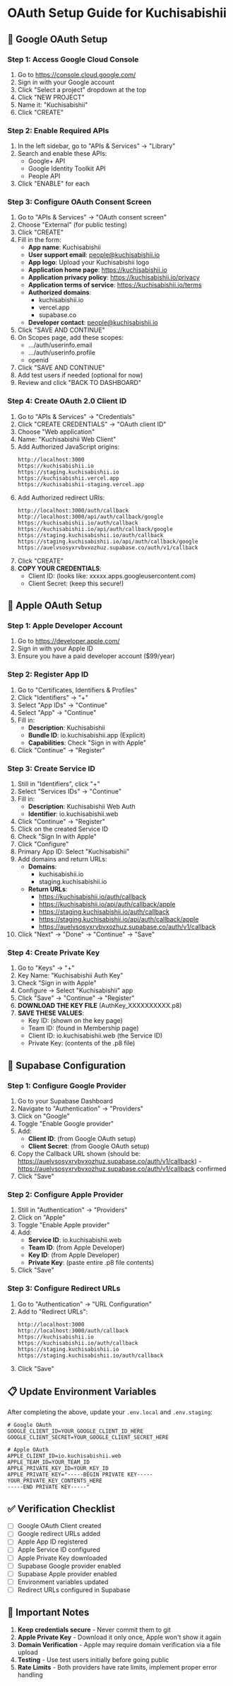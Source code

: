 # OAuth Setup Guide for Kuchisabishii

## 🔵 Google OAuth Setup

### Step 1: Access Google Cloud Console
1. Go to https://console.cloud.google.com/
2. Sign in with your Google account
3. Click "Select a project" dropdown at the top
4. Click "NEW PROJECT"
5. Name it: "Kuchisabishii"
6. Click "CREATE"

### Step 2: Enable Required APIs
1. In the left sidebar, go to "APIs & Services" → "Library"
2. Search and enable these APIs:
   - Google+ API
   - Google Identity Toolkit API
   - People API
3. Click "ENABLE" for each

### Step 3: Configure OAuth Consent Screen
1. Go to "APIs & Services" → "OAuth consent screen"
2. Choose "External" (for public testing)
3. Click "CREATE"
4. Fill in the form:
   - **App name**: Kuchisabishii
   - **User support email**: people@kuchisabishii.io
   - **App logo**: Upload your Kuchisabishii logo
   - **Application home page**: https://kuchisabishii.io
   - **Application privacy policy**: https://kuchisabishii.io/privacy
   - **Application terms of service**: https://kuchisabishii.io/terms
   - **Authorized domains**: 
     - kuchisabishii.io
     - vercel.app
     - supabase.co
   - **Developer contact**: people@kuchisabishii.io
5. Click "SAVE AND CONTINUE"
6. On Scopes page, add these scopes:
   - .../auth/userinfo.email
   - .../auth/userinfo.profile
   - openid
7. Click "SAVE AND CONTINUE"
8. Add test users if needed (optional for now)
9. Review and click "BACK TO DASHBOARD"

### Step 4: Create OAuth 2.0 Client ID
1. Go to "APIs & Services" → "Credentials"
2. Click "CREATE CREDENTIALS" → "OAuth client ID"
3. Choose "Web application"
4. Name: "Kuchisabishii Web Client"
5. Add Authorized JavaScript origins:
   ```
   http://localhost:3000
   https://kuchisabishii.io
   https://staging.kuchisabishii.io
   https://kuchisabishii.vercel.app
   https://kuchisabishii-staging.vercel.app
   ```
6. Add Authorized redirect URIs:
   ```
   http://localhost:3000/auth/callback
   http://localhost:3000/api/auth/callback/google
   https://kuchisabishii.io/auth/callback
   https://kuchisabishii.io/api/auth/callback/google
   https://staging.kuchisabishii.io/auth/callback
   https://staging.kuchisabishii.io/api/auth/callback/google
   https://auelvsosyxrvbvxozhuz.supabase.co/auth/v1/callback
   ```
7. Click "CREATE"
8. **COPY YOUR CREDENTIALS**:
   - Client ID: (looks like: xxxxx.apps.googleusercontent.com)
   - Client Secret: (keep this secure!)

## 🍎 Apple OAuth Setup

### Step 1: Apple Developer Account
1. Go to https://developer.apple.com/
2. Sign in with your Apple ID
3. Ensure you have a paid developer account ($99/year)

### Step 2: Register App ID
1. Go to "Certificates, Identifiers & Profiles"
2. Click "Identifiers" → "+"
3. Select "App IDs" → "Continue"
4. Select "App" → "Continue"
5. Fill in:
   - **Description**: Kuchisabishii
   - **Bundle ID**: io.kuchisabishii.app (Explicit)
   - **Capabilities**: Check "Sign in with Apple"
6. Click "Continue" → "Register"

### Step 3: Create Service ID
1. Still in "Identifiers", click "+"
2. Select "Services IDs" → "Continue"
3. Fill in:
   - **Description**: Kuchisabishii Web Auth
   - **Identifier**: io.kuchisabishii.web
4. Click "Continue" → "Register"
5. Click on the created Service ID
6. Check "Sign In with Apple"
7. Click "Configure"
8. Primary App ID: Select "Kuchisabishii"
9. Add domains and return URLs:
   - **Domains**: 
     - kuchisabishii.io
     - staging.kuchisabishii.io
   - **Return URLs**:
     - https://kuchisabishii.io/auth/callback
     - https://kuchisabishii.io/api/auth/callback/apple
     - https://staging.kuchisabishii.io/auth/callback
     - https://staging.kuchisabishii.io/api/auth/callback/apple
     - https://auelvsosyxrvbvxozhuz.supabase.co/auth/v1/callback
10. Click "Next" → "Done" → "Continue" → "Save"

### Step 4: Create Private Key
1. Go to "Keys" → "+"
2. Key Name: "Kuchisabishii Auth Key"
3. Check "Sign in with Apple"
4. Configure → Select "Kuchisabishii" app
5. Click "Save" → "Continue" → "Register"
6. **DOWNLOAD THE KEY FILE** (AuthKey_XXXXXXXXXX.p8)
7. **SAVE THESE VALUES**:
   - Key ID: (shown on the key page)
   - Team ID: (found in Membership page)
   - Client ID: io.kuchisabishii.web (the Service ID)
   - Private Key: (contents of the .p8 file)

## 🔐 Supabase Configuration

### Step 1: Configure Google Provider
1. Go to your Supabase Dashboard
2. Navigate to "Authentication" → "Providers"
3. Click on "Google"
4. Toggle "Enable Google provider"
5. Add:
   - **Client ID**: (from Google OAuth setup)
   - **Client Secret**: (from Google OAuth setup)
6. Copy the Callback URL shown (should be: https://auelvsosyxrvbvxozhuz.supabase.co/auth/v1/callback) -  https://auelvsosyxrvbvxozhuz.supabase.co/auth/v1/callback confirmed
7. Click "Save"

### Step 2: Configure Apple Provider
1. Still in "Authentication" → "Providers"
2. Click on "Apple"
3. Toggle "Enable Apple provider"
4. Add:
   - **Service ID**: io.kuchisabishii.web
   - **Team ID**: (from Apple Developer)
   - **Key ID**: (from Apple Developer)
   - **Private Key**: (paste entire .p8 file contents)
5. Click "Save"

### Step 3: Configure Redirect URLs
1. Go to "Authentication" → "URL Configuration"
2. Add to "Redirect URLs":
   ```
   http://localhost:3000
   http://localhost:3000/auth/callback
   https://kuchisabishii.io
   https://kuchisabishii.io/auth/callback
   https://staging.kuchisabishii.io
   https://staging.kuchisabishii.io/auth/callback
   ```
3. Click "Save"

## 📋 Update Environment Variables

After completing the above, update your `.env.local` and `.env.staging`:

```env
# Google OAuth
GOOGLE_CLIENT_ID=YOUR_GOOGLE_CLIENT_ID_HERE
GOOGLE_CLIENT_SECRET=YOUR_GOOGLE_CLIENT_SECRET_HERE

# Apple OAuth
APPLE_CLIENT_ID=io.kuchisabishii.web
APPLE_TEAM_ID=YOUR_TEAM_ID
APPLE_PRIVATE_KEY_ID=YOUR_KEY_ID
APPLE_PRIVATE_KEY="-----BEGIN PRIVATE KEY-----
YOUR_PRIVATE_KEY_CONTENTS_HERE
-----END PRIVATE KEY-----"
```

## ✅ Verification Checklist

- [ ] Google OAuth Client created
- [ ] Google redirect URLs added
- [ ] Apple App ID registered
- [ ] Apple Service ID configured
- [ ] Apple Private Key downloaded
- [ ] Supabase Google provider enabled
- [ ] Supabase Apple provider enabled
- [ ] Environment variables updated
- [ ] Redirect URLs configured in Supabase

## 🚨 Important Notes

1. **Keep credentials secure** - Never commit them to git
2. **Apple Private Key** - Download it only once, Apple won't show it again
3. **Domain Verification** - Apple may require domain verification via a file upload
4. **Testing** - Use test users initially before going public
5. **Rate Limits** - Both providers have rate limits, implement proper error handling